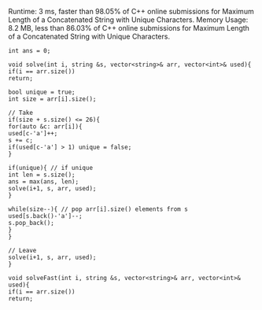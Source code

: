 Runtime: 3 ms, faster than 98.05% of C++ online submissions for Maximum Length of a Concatenated String with Unique Characters.
Memory Usage: 8.2 MB, less than 86.03% of C++ online submissions for Maximum Length of a Concatenated String with Unique Characters.
```
int ans = 0;
​
void solve(int i, string &s, vector<string>& arr, vector<int>& used){
if(i == arr.size())
return;
​
bool unique = true;
int size = arr[i].size();
​
// Take
if(size + s.size() <= 26){
for(auto &c: arr[i]){
used[c-'a']++;
s += c;
if(used[c-'a'] > 1) unique = false;
}
​
if(unique){ // if unique
int len = s.size();
ans = max(ans, len);
solve(i+1, s, arr, used);
}
​
while(size--){ // pop arr[i].size() elements from s
used[s.back()-'a']--;
s.pop_back();
}
}
​
// Leave
solve(i+1, s, arr, used);
}
​
void solveFast(int i, string &s, vector<string>& arr, vector<int>& used){
if(i == arr.size())
return;